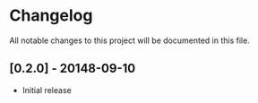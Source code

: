 # Changelog
All notable changes to this project will be documented in this file.

## [0.2.0] - 20148-09-10
- Initial release

[0.0.2]: https://github.com/fjfricke/smart-bartender/commits/master
